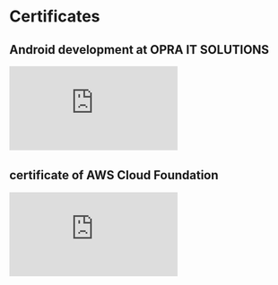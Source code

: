 # Certificates

## Android development at OPRA IT SOLUTIONS

![Android development internship certificate](https://github.com/snehalchavan2004/Certificates/blob/main/Snehal%20Dattatray%20Chavan.pdf)

##  certificate of AWS Cloud Foundation

![(AWS  certificate](https://github.com/snehalchavan2004/Certificates/blob/main/Aws%20certificate.pdf)
